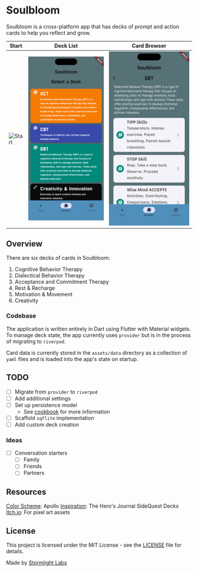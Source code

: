 # Soulbloom

Soulbloom is a cross-platform app that has decks of prompt and action cards
to help you reflect and grow.

| Start | Deck List | Card Browser |
|-------|---------|----------|
| ![Start](docs/screenshot_start.png) | ![Deck Browser](docs/screenshot_browser_decks.png) | ![Deck Browser](docs/screenshot_browser_dbt.png) |

## Overview

There are six decks of cards in Soulbloom:

1. Cognitive Behavior Therapy
2. Dialectical Behavior Therapy
3. Acceptance and Commitment Therapy
4. Rest & Recharge
5. Motivation & Movement
6. Creativity

### Codebase

The application is written entirely in Dart using Flutter with Material widgets.
To manage deck state, the app currently uses `provider` but is in the process of migrating to `riverpod`.

Card data is currently stored in the `assets/data` directory as a collection of
`yaml` files and is loaded into the app's state on startup.

## TODO

- [ ] Migrate from `provider` to `riverpod`
- [ ] Add additional settings
- [ ] Set up persistence model
    - See [cookbook](https://flutter.dev/docs/cookbook/persistence/sqlite) for more information
- [ ] Scaffold `sqflite` implementation
- [ ] Add custom deck creation

### Ideas

- [ ] Conversation starters
    - [ ] Family
    - [ ] Friends
    - [ ] Partners

## Resources

[Color Scheme](https://lospec.com/palette-list/apollo): Apollo
[Inspiration](https://theherosjournal.co/pages/sqd-lander):
The Hero's Journal SideQuest Decks
[Itch.io](https://itch.io/): For pixel art assets

## License

This project is licensed under the MIT License - see the [LICENSE](LICENSE) file for details.

Made by [Stormlight Labs](https://stormlightlabs.org)

